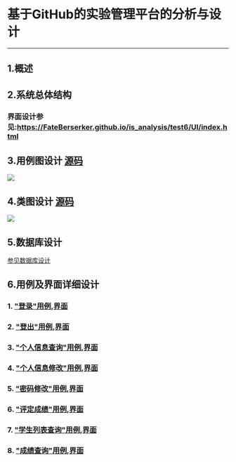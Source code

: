 # 基于GitHub的实验管理平台的分析与设计

-------

## 1.概述




## 2.系统总体结构

### 界面设计参见:<a href="https://FateBerserker.github.io/is_analysis/test6/UI/index.html">https://FateBerserker.github.io/is_analysis/test6/UI/index.html
</a>

## 3.用例图设计 <a href="">源码</a>

<img src="CaseUML.png"/>

## 4.类图设计 <a href="">源码</a>

<img src="ClassUML.png"/> 

## 5.数据库设计

<a href="">参见数据库设计</a>

## 6.用例及界面详细设计
### 1. <a href="#">"登录"用例</a>,<a href="#">界面</a>
### 2. <a href="#">"登出"用例</a>,<a href="#">界面</a>
### 3. <a href="#">"个人信息查询"用例</a>,<a href="#">界面</a>
### 4. <a href="#">"个人信息修改"用例</a>,<a href="#">界面</a>
### 5. <a href="#">"密码修改"用例</a>,<a href="#">界面</a>
### 6. <a href="#">"评定成绩"用例</a>,<a href="#">界面</a>
### 7. <a href="#">"学生列表查询"用例</a>,<a href="#">界面</a>
### 8. <a href="#">"成绩查询"用例</a>,<a href="#">界面</a>
